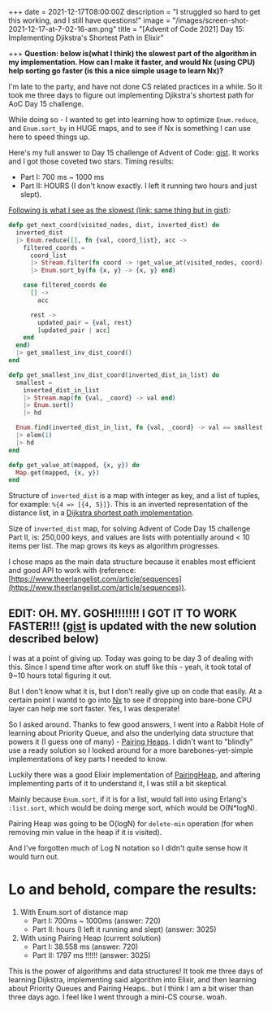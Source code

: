 +++
date = 2021-12-17T08:00:00Z
description = "I struggled so hard to get this working, and I still have questions!"
image = "/images/screen-shot-2021-12-17-at-7-02-16-am.png"
title = "[Advent of Code 2021] Day 15: Implementing Djikstra's Shortest Path in Elixir"

+++
**Question: below is(what I think) the slowest part of the algorithm in my implementation. How can I make it faster, and would Nx (using CPU) help sorting go faster (is this a nice simple usage to learn Nx)?**

I'm late to the party, and have not done CS related practices in a while. So it took me three days to figure out implementing Djikstra's shortest path for AoC Day 15 challenge.

While doing so - I wanted to get into learning how to optimize `Enum.reduce`, and `Enum.sort_by` in HUGE maps, and to see if Nx is something I can use here to speed things up.

Here's my full answer to Day 15 challenge of Advent of Code: [gist](https://gist.github.com/lovebes/de57c109217ff87745f9153e25ef65a6).
It works and I got those coveted two stars. Timing results:

* Part I: 700 ms \~ 1000 ms
* Part II: HOURS (I don't know exactly. I left it running two hours and just slept).

[Following is what I see as the slowest (link: same thing but in gist)](https://gist.github.com/lovebes/de57c109217ff87745f9153e25ef65a6#file-part_where_it_is_slowest-ex):

```elixir
defp get_next_coord(visited_nodes, dist, inverted_dist) do
  inverted_dist
  |> Enum.reduce([], fn {val, coord_list}, acc ->
    filtered_coords =
      coord_list
      |> Stream.filter(fn coord -> !get_value_at(visited_nodes, coord) end)
      |> Enum.sort_by(fn {x, y} -> {x, y} end)

    case filtered_coords do
      [] ->
        acc

      rest ->
        updated_pair = {val, rest}
        [updated_pair | acc]
    end
  end)
  |> get_smallest_inv_dist_coord()
end

defp get_smallest_inv_dist_coord(inverted_dist_in_list) do
  smallest =
    inverted_dist_in_list
    |> Stream.map(fn {val, _coord} -> val end)
    |> Enum.sort()
    |> hd

  Enum.find(inverted_dist_in_list, fn {val, _coord} -> val == smallest end)
  |> elem(1)
  |> hd
end

defp get_value_at(mapped, {x, y}) do
  Map.get(mapped, {x, y})
end
```

Structure of `inverted_dist` is a map with integer as key, and a list of tuples, for example:
`%{4 => [{4, 5}]}`. This is an inverted representation of the distance list, in a [Dijkstra shortest path implementation](https://www.geeksforgeeks.org/dijkstras-shortest-path-algorithm-greedy-algo-7/).

Size of `inverted_dist` map, for solving Advent of Code Day 15 challenge Part II, is: 250,000 keys, and values are lists with potentially around < 10 items per list. The map grows its keys as algorithm progresses.

I chose maps as the main data structure because it enables most efficient and good API to work with (reference: [https://www.theerlangelist.com/article/sequences](https://www.theerlangelist.com/article/sequences)).

## EDIT: OH. MY. GOSH!!!!!!! I GOT IT TO WORK FASTER!!! ([gist](https://gist.github.com/lovebes/de57c109217ff87745f9153e25ef65a6) is updated with the new solution described below)

I was at a point of giving up. Today was going to be day 3 of dealing with this. Since I spend time after work on stuff like this - yeah, it took total of 9\~10 hours total figuring it out.

But I don't know what it is, but I don't really give up on code that easily. At a certain point I wantd to go into [Nx](https://dashbit.co/blog/nx-numerical-elixir-is-now-publicly-available) to see if dropping into bare-bone CPU layer can help me sort faster. Yes, I was desperate!

So I asked around. Thanks to few good answers, I went into a Rabbit Hole of learning about Priority Queue, and also the underlying data structure that powers it (I guess one of many) - [Pairing Heaps](https://en.wikipedia.org/wiki/Pairing_heap). I didn't want to "blindly" use a ready solution so I looked around for a more barebones-yet-simple implementations of key parts I needed to know.

Luckily there was a good Elixir implementation of [PairingHeap](https://github.com/ewildgoose/elixir_priority_queue/blob/master/lib/pairing_heap.ex), and aftering implementing parts of it to understand it, I was still a bit skeptical.

Mainly because `Enum.sort`, if it is for a list, would fall into using Erlang's `:list.sort`, which would be doing merge sort, which would be O(N*logN).

Pairing Heap was going to be O(logN) for `delete-min` operation (for when removing min value in the heap if it is visited).

And I've forgotten much of Log N notation so I didn't quite sense how it would turn out.

# Lo and behold, compare the results:

1. With Enum.sort of distance map
   * Part I: 700ms \~ 1000ms (answer: 720)
   * Part II: hours (I left it running and slept) (answer: 3025)
2. With using Pairing Heap (current solution)
   * Part I: 38.558 ms (answer: 720)
   * Part II: 1797 ms !!!!!! (answer: 3025)

This is the power of algorithms and data structures! It took me three days of learning Dijkstra, implementing said algorithm into Elixir, and then learning about Priority Queues and Pairing Heaps.. but I think I am a bit wiser than three days ago. I feel like I went through a mini-CS course. woah.